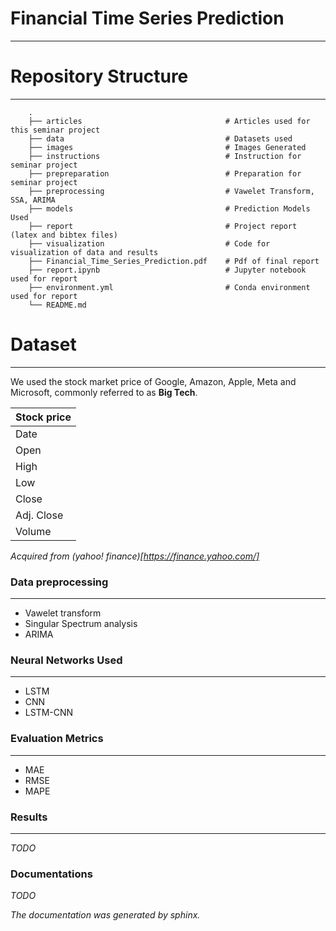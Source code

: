 # Financial Time Series Prediction
---

# Repository Structure
---
```
    .
    ├── articles                                # Articles used for this seminar project
    ├── data                                    # Datasets used
    ├── images                                  # Images Generated
    ├── instructions                            # Instruction for seminar project
    ├── prepreparation                          # Preparation for seminar project
    ├── preprocessing                           # Vawelet Transform, SSA, ARIMA
    ├── models                                  # Prediction Models Used
    ├── report                                  # Project report (latex and bibtex files)
    ├── visualization                           # Code for visualization of data and results
    ├── Financial_Time_Series_Prediction.pdf    # Pdf of final report
    ├── report.ipynb                            # Jupyter notebook used for report
    ├── environment.yml                         # Conda environment used for report
    └── README.md
```

# Dataset
---

We used the stock market price of Google, Amazon, Apple,
Meta and Microsoft, commonly referred to as **Big Tech**.

| Stock price |
|-------------|
| Date        |
| Open        |
| High        |
| Low         |
| Close       |
| Adj. Close  |
| Volume      |

*Acquired from (yahoo! finance)[https://finance.yahoo.com/]*

### Data preprocessing
---

* Vawelet transform
* Singular Spectrum analysis
* ARIMA


### Neural Networks Used
---

* LSTM
* CNN
* LSTM-CNN

### Evaluation Metrics
---

* MAE
* RMSE
* MAPE

### Results
---

*TODO*

### Documentations

*TODO*

*The documentation was generated by sphinx.*
